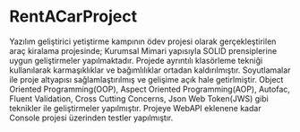 # RentACarProject
Yazılım geliştirici yetiştirme kampının ödev projesi olarak gerçekleştirilen araç kiralama projesinde;
Kurumsal Mimari yapısıyla SOLID prensiplerine uygun geliştirmeler yapılmaktadır.
Projede ayrıntılı klasörleme tekniği kullanılarak karmaşıklıklar ve bağımlılıklar ortadan kaldırılmıştır. 
Soyutlamalar ile proje altyapısı sağlamlaştırılmış ve gelişime açık hale getirlmiştir.
Object Oriented Programming(OOP), Aspect Oriented Programming(AOP), Autofac, Fluent Validation, Cross Cutting Concerns, Json Web Token(JWS)  gibi teknikler ile geliştirmeler yapılmıştır. 
Projeye WebAPI eklenene kadar Console projesi üzerinden testler yapılmıştır.
